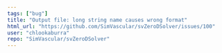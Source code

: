 ```yaml
---
tags: ["bug"]
title: "Output file: long string name causes wrong format"
html_url: "https://github.com/SimVascular/svZeroDSolver/issues/100"
user: "chlookaburra"
repo: "SimVascular/svZeroDSolver"
---
```


